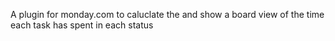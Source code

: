 A plugin for monday.com to caluclate the and show a board view of the time each task has spent in each status
